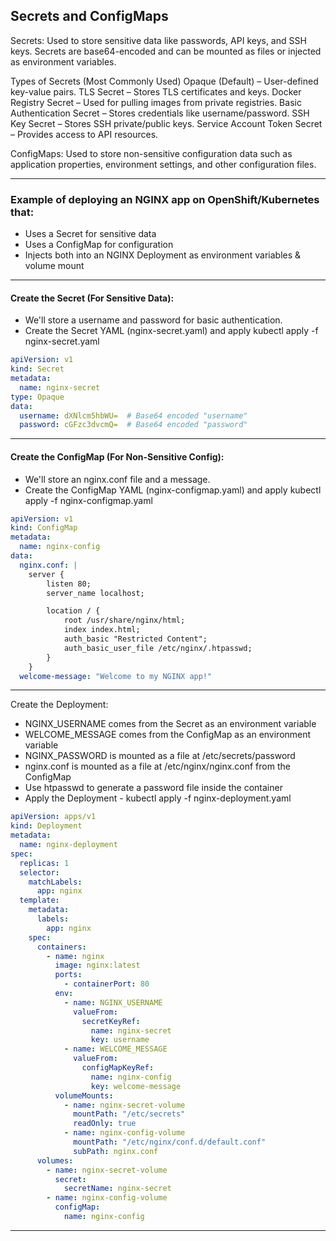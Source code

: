 ## Secrets and ConfigMaps

Secrets: Used to store sensitive data like passwords, API keys, and SSH keys. Secrets are base64-encoded and can be mounted as files or injected as environment variables.

Types of Secrets (Most Commonly Used)
Opaque (Default) – User-defined key-value pairs.
TLS Secret – Stores TLS certificates and keys.
Docker Registry Secret – Used for pulling images from private registries.
Basic Authentication Secret – Stores credentials like username/password.
SSH Key Secret – Stores SSH private/public keys.
Service Account Token Secret – Provides access to API resources.


ConfigMaps: Used to store non-sensitive configuration data such as application properties, environment settings, and other configuration files.

---

### Example of deploying an NGINX app on OpenShift/Kubernetes that:
- Uses a Secret for sensitive data
- Uses a ConfigMap for configuration
- Injects both into an NGINX Deployment as environment variables & volume mount 

---
#### Create the Secret (For Sensitive Data):
- We'll store a username and password for basic authentication.
- Create the Secret YAML (nginx-secret.yaml) and apply kubectl apply -f nginx-secret.yaml
```yaml
apiVersion: v1
kind: Secret
metadata:
  name: nginx-secret
type: Opaque
data:
  username: dXNlcm5hbWU=  # Base64 encoded "username"
  password: cGFzc3dvcmQ=  # Base64 encoded "password"
```
---
#### Create the ConfigMap (For Non-Sensitive Config):
- We'll store an nginx.conf file and a message.
- Create the ConfigMap YAML (nginx-configmap.yaml) and apply kubectl apply -f nginx-configmap.yaml
```yaml
apiVersion: v1
kind: ConfigMap
metadata:
  name: nginx-config
data:
  nginx.conf: |
    server {
        listen 80;
        server_name localhost;

        location / {
            root /usr/share/nginx/html;
            index index.html;
            auth_basic "Restricted Content";
            auth_basic_user_file /etc/nginx/.htpasswd;
        }
    }
  welcome-message: "Welcome to my NGINX app!"
```
---
Create the Deployment:
- NGINX_USERNAME comes from the Secret as an environment variable
- WELCOME_MESSAGE comes from the ConfigMap as an environment variable
- NGINX_PASSWORD is mounted as a file at /etc/secrets/password
- nginx.conf is mounted as a file at /etc/nginx/nginx.conf from the ConfigMap
- Use htpasswd to generate a password file inside the container
- Apply the Deployment - kubectl apply -f nginx-deployment.yaml
```yaml
apiVersion: apps/v1
kind: Deployment
metadata:
  name: nginx-deployment
spec:
  replicas: 1
  selector:
    matchLabels:
      app: nginx
  template:
    metadata:
      labels:
        app: nginx
    spec:
      containers:
        - name: nginx
          image: nginx:latest
          ports:
            - containerPort: 80
          env:
            - name: NGINX_USERNAME
              valueFrom:
                secretKeyRef:
                  name: nginx-secret
                  key: username
            - name: WELCOME_MESSAGE
              valueFrom:
                configMapKeyRef:
                  name: nginx-config
                  key: welcome-message
          volumeMounts:
            - name: nginx-secret-volume
              mountPath: "/etc/secrets"
              readOnly: true
            - name: nginx-config-volume
              mountPath: "/etc/nginx/conf.d/default.conf"
              subPath: nginx.conf
      volumes:
        - name: nginx-secret-volume
          secret:
            secretName: nginx-secret
        - name: nginx-config-volume
          configMap:
            name: nginx-config
```
---
